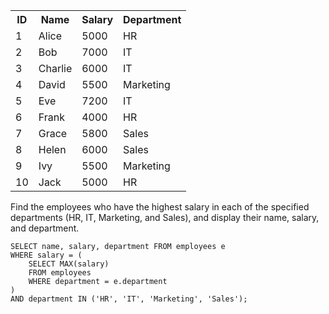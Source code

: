 <table>
        <tr>
            <th>ID</th>
            <th>Name</th>
            <th>Salary</th>
            <th>Department</th>
        </tr>
        <tr><td>1</td><td>Alice</td><td>5000</td><td>HR</td></tr>
        <tr><td>2</td><td>Bob</td><td>7000</td><td>IT</td></tr>
        <tr><td>3</td><td>Charlie</td><td>6000</td><td>IT</td></tr>
        <tr><td>4</td><td>David</td><td>5500</td><td>Marketing</td></tr>
        <tr><td>5</td><td>Eve</td><td>7200</td><td>IT</td></tr>
        <tr><td>6</td><td>Frank</td><td>4000</td><td>HR</td></tr>
        <tr><td>7</td><td>Grace</td><td>5800</td><td>Sales</td></tr>
        <tr><td>8</td><td>Helen</td><td>6000</td><td>Sales</td></tr>
        <tr><td>9</td><td>Ivy</td><td>5500</td><td>Marketing</td></tr>
        <tr><td>10</td><td>Jack</td><td>5000</td><td>HR</td></tr>
    </table>
    
Find the employees who have the highest salary in each of the specified departments (HR, IT, Marketing, and Sales), and display their name, salary, and department.


```
SELECT name, salary, department FROM employees e
WHERE salary = (
    SELECT MAX(salary) 
    FROM employees 
    WHERE department = e.department
) 
AND department IN ('HR', 'IT', 'Marketing', 'Sales');

```
